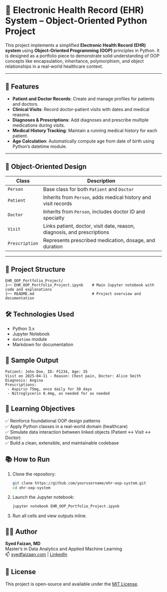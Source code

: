 # 🏥 Electronic Health Record (EHR) System – Object-Oriented Python Project

This project implements a simplified **Electronic Health Record (EHR) system** using **Object-Oriented Programming (OOP)** principles in Python. It is designed as a portfolio piece to demonstrate solid understanding of OOP concepts like encapsulation, inheritance, polymorphism, and object relationships in a real-world healthcare context.

---

## 🚀 Features

- **Patient and Doctor Records**: Create and manage profiles for patients and doctors.
- **Clinical Visits**: Record doctor-patient visits with dates and medical reasons.
- **Diagnoses & Prescriptions**: Add diagnoses and prescribe multiple medications during visits.
- **Medical History Tracking**: Maintain a running medical history for each patient.
- **Age Calculation**: Automatically compute age from date of birth using Python’s datetime module.

---

## 🧱 Object-Oriented Design

| Class        | Description |
|--------------|-------------|
| `Person`     | Base class for both `Patient` and `Doctor` |
| `Patient`    | Inherits from `Person`, adds medical history and visit records |
| `Doctor`     | Inherits from `Person`, includes doctor ID and specialty |
| `Visit`      | Links patient, doctor, visit date, reason, diagnosis, and prescriptions |
| `Prescription` | Represents prescribed medication, dosage, and duration |

---

## 📁 Project Structure

```
EHR_OOP_Portfolio_Project/
├── EHR_OOP_Portfolio_Project.ipynb    # Main Jupyter notebook with code and explanations
├── README.md                          # Project overview and documentation
```

## 🛠️ Technologies Used

- Python 3.x  
- Jupyter Notebook  
- `datetime` module  
- Markdown for documentation  

## 📸 Sample Output

```
Patient: John Doe, ID: P1234, Age: 35  
Visit on 2025-04-11 - Reason: Chest pain, Doctor: Alice Smith  
Diagnosis: Angina  
Prescriptions:  
 - Aspirin 75mg, once daily for 30 days  
 - Nitroglycerin 0.4mg, as needed for as needed  
```

## 🎯 Learning Objectives

✅ Reinforce foundational OOP design patterns  
✅ Apply Python classes in a real-world domain (healthcare)  
✅ Simulate data interaction between linked objects (Patient ↔ Visit ↔ Doctor)  
✅ Build a clean, extensible, and maintainable codebase  

## 📚 How to Run

1. Clone the repository:
   ```bash
   git clone https://github.com/yourusername/ehr-oop-system.git
   cd ehr-oop-system
   ```

2. Launch the Jupyter notebook:
   ```bash
   jupyter notebook EHR_OOP_Portfolio_Project.ipynb
   ```

3. Run all cells and view outputs inline.

## 👨‍⚕️ Author

**Syed Faizan, MD**  
Master’s in Data Analytics and Applied Machine Learning  
📫 [syedfaizaan.com](https://syedfaizaan.com) | [LinkedIn](https://linkedin.com/in/drsyedfaizanmd)

## 📄 License

This project is open-source and available under the [MIT License](LICENSE).
